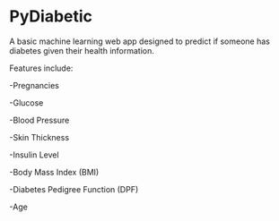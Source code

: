 # PyDiabetic

A basic machine learning web app designed to predict if someone has diabetes 
given their health information.

Features include:

-Pregnancies

-Glucose

-Blood Pressure

-Skin Thickness

-Insulin Level

-Body Mass Index (BMI)

-Diabetes Pedigree Function (DPF)

-Age
